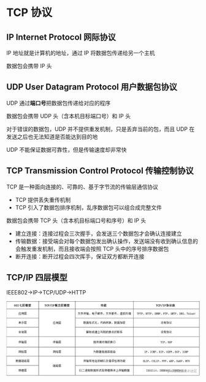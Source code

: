 # TCP 协议

## IP Internet Protocol 网际协议

IP 地址就是计算机的地址，通过 IP 将数据包传递给另一个主机

数据包会携带 IP 头

## UDP User Datagram Protocol 用户数据包协议

UDP 通过**端口号**把数据包传递给对应的程序

数据包会携带 UDP 头（含本机目标端口号）和 IP 头

对于错误的数据包，UDP 并不提供重发机制，只是丢弃当前的包，而且 UDP 在发送之后也无法知道是否能达到目的地

UDP 不能保证数据可靠性，但是传输速度却非常快

## TCP Transmission Control Protocol 传输控制协议

TCP 是一种面向连接的、可靠的、基于字节流的传输层通信协议

- TCP 提供丢失重传机制
- TCP 引入了数据包排序机制，乱序数据包可以组合成完整文件

数据包会携带 TCP 头（含本机目标端口号和序号）和 IP 头

- 建立连接：连接过程会三次握手，会发送三个数据包才会确认连接建立
- 传输数据：接受端会对每个数据包发出确认操作，发送端没有收到确认信息的会触发重发机制，而且接收端会按照 TCP 头中的序号排序数据包
- 断开连接：断开过程会四次挥手，保证双方都断开连接

## TCP/IP 四层模型

IEEE802->IP->TCP/UDP->HTTP

![2-1](./img/2-1.jpg)
